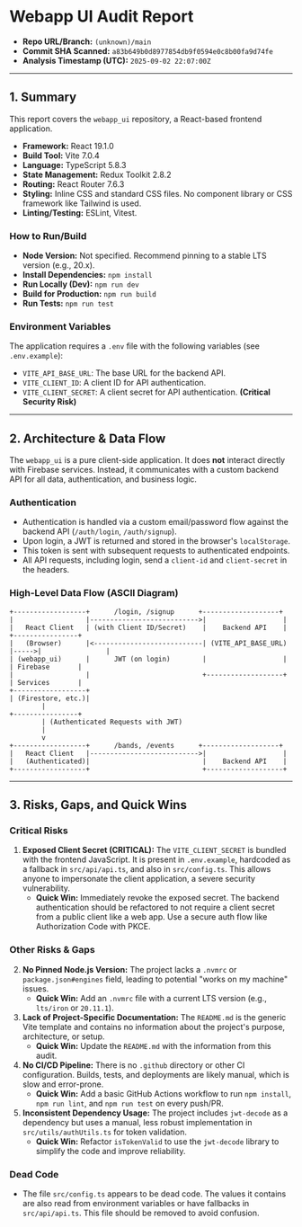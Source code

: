 # Webapp UI Audit Report

- **Repo URL/Branch:** `(unknown)/main`
- **Commit SHA Scanned:** `a83b649b0d8977854db9f0594e0c8b00fa9d74fe`
- **Analysis Timestamp (UTC):** `2025-09-02 22:07:00Z`

---

## 1. Summary

This report covers the `webapp_ui` repository, a React-based frontend application.

- **Framework:** React 19.1.0
- **Build Tool:** Vite 7.0.4
- **Language:** TypeScript 5.8.3
- **State Management:** Redux Toolkit 2.8.2
- **Routing:** React Router 7.6.3
- **Styling:** Inline CSS and standard CSS files. No component library or CSS framework like Tailwind is used.
- **Linting/Testing:** ESLint, Vitest.

### How to Run/Build

- **Node Version:** Not specified. Recommend pinning to a stable LTS version (e.g., 20.x).
- **Install Dependencies:** `npm install`
- **Run Locally (Dev):** `npm run dev`
- **Build for Production:** `npm run build`
- **Run Tests:** `npm run test`

### Environment Variables

The application requires a `.env` file with the following variables (see `.env.example`):

- `VITE_API_BASE_URL`: The base URL for the backend API.
- `VITE_CLIENT_ID`: A client ID for API authentication.
- `VITE_CLIENT_SECRET`: A client secret for API authentication. **(Critical Security Risk)**

---

## 2. Architecture & Data Flow

The `webapp_ui` is a pure client-side application. It does **not** interact directly with Firebase services. Instead, it communicates with a custom backend API for all data, authentication, and business logic.

### Authentication

- Authentication is handled via a custom email/password flow against the backend API (`/auth/login`, `/auth/signup`).
- Upon login, a JWT is returned and stored in the browser's `localStorage`.
- This token is sent with subsequent requests to authenticated endpoints.
- All API requests, including login, send a `client-id` and `client-secret` in the headers.

### High-Level Data Flow (ASCII Diagram)

```
+------------------+      /login, /signup      +-------------------+
|                  |--------------------------->|                   |
|   React Client   | (with Client ID/Secret)    |    Backend API    |      +----------------+
|   (Browser)      |<---------------------------| (VITE_API_BASE_URL) |----->|                |
| (webapp_ui)      |      JWT (on login)        |                   |      | Firebase       |
|                  |                            +-------------------+      | Services       |
+------------------+                                                       | (Firestore, etc.)|
        |                                                                 +----------------+
        | (Authenticated Requests with JWT)
        |
        v
+------------------+      /bands, /events      +-------------------+
|   React Client   |--------------------------->|                   |
|   (Authenticated)|                            |    Backend API    |
+------------------+                            +-------------------+
```

---

## 3. Risks, Gaps, and Quick Wins

### Critical Risks

1.  **Exposed Client Secret (CRITICAL):** The `VITE_CLIENT_SECRET` is bundled with the frontend JavaScript. It is present in `.env.example`, hardcoded as a fallback in `src/api/api.ts`, and also in `src/config.ts`. This allows anyone to impersonate the client application, a severe security vulnerability.
    - **Quick Win:** Immediately revoke the exposed secret. The backend authentication should be refactored to not require a client secret from a public client like a web app. Use a secure auth flow like Authorization Code with PKCE.

### Other Risks & Gaps

2.  **No Pinned Node.js Version:** The project lacks a `.nvmrc` or `package.json#engines` field, leading to potential "works on my machine" issues.
    - **Quick Win:** Add an `.nvmrc` file with a current LTS version (e.g., `lts/iron` or `20.11.1`).
3.  **Lack of Project-Specific Documentation:** The `README.md` is the generic Vite template and contains no information about the project's purpose, architecture, or setup.
    - **Quick Win:** Update the `README.md` with the information from this audit.
4.  **No CI/CD Pipeline:** There is no `.github` directory or other CI configuration. Builds, tests, and deployments are likely manual, which is slow and error-prone.
    - **Quick Win:** Add a basic GitHub Actions workflow to run `npm install`, `npm run lint`, and `npm run test` on every push/PR.
5.  **Inconsistent Dependency Usage:** The project includes `jwt-decode` as a dependency but uses a manual, less robust implementation in `src/utils/authUtils.ts` for token validation.
    - **Quick Win:** Refactor `isTokenValid` to use the `jwt-decode` library to simplify the code and improve reliability.

### Dead Code

- The file `src/config.ts` appears to be dead code. The values it contains are also read from environment variables or have fallbacks in `src/api/api.ts`. This file should be removed to avoid confusion.
